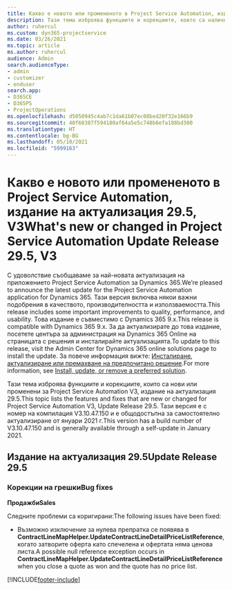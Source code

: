 ```yaml
---
title: Какво е новото или промененото в Project Service Automation, издание на актуализация 29.5, актуална корекция, V3
description: Тази тема изброява функциите и корекциите, които са налични за актуализацията на Project Service Automation, издание 29.5, актуална корекция, V3.
author: ruhercul
ms.custom: dyn365-projectservice
ms.date: 03/26/2021
ms.topic: article
ms.author: ruhercul
audience: Admin
search.audienceType:
- admin
- customizer
- enduser
search.app:
- D365CE
- D365PS
- ProjectOperations
ms.openlocfilehash: d5050945c4ab7c1da61b07ec08bed20f32e166b9
ms.sourcegitcommit: 40f68387f594180af64a5e5c748b6efa188bd300
ms.translationtype: HT
ms.contentlocale: bg-BG
ms.lasthandoff: 05/10/2021
ms.locfileid: "5999163"
---
```

# <a name="whats-new-or-changed-in-project-service-automation-update-release-295-v3"></a><span data-ttu-id="f7aac-103">Какво е новото или промененото в Project Service Automation, издание на актуализация 29.5, V3</span><span class="sxs-lookup"><span data-stu-id="f7aac-103">What's new or changed in Project Service Automation Update Release 29.5, V3</span></span>

<span data-ttu-id="f7aac-104">С удоволствие съобщаваме за най-новата актуализация на приложението Project Service Automation за Dynamics 365.</span><span class="sxs-lookup"><span data-stu-id="f7aac-104">We’re pleased to announce the latest update for the Project Service Automation application for Dynamics 365.</span></span> <span data-ttu-id="f7aac-105">Тази версия включва някои важни подобрения в качеството, производителността и използваемостта.</span><span class="sxs-lookup"><span data-stu-id="f7aac-105">This release includes some important improvements to quality, performance, and usability.</span></span> <span data-ttu-id="f7aac-106">Това издание е съвместимо с Dynamics 365 9.x.</span><span class="sxs-lookup"><span data-stu-id="f7aac-106">This release is compatible with Dynamics 365 9.x.</span></span> <span data-ttu-id="f7aac-107">За да актуализирате до това издание, посетете центъра за администрация на Dynamics 365 Online на страницата с решения и инсталирайте актуализацията.</span><span class="sxs-lookup"><span data-stu-id="f7aac-107">To update to this release, visit the Admin Center for Dynamics 365 online solutions page to install the update.</span></span> <span data-ttu-id="f7aac-108">За повече информация вижте: [Инсталиране, актуализиране или премахване на предпочитано решение](/power-platform/admin/install-remove-preferred-solution.md).</span><span class="sxs-lookup"><span data-stu-id="f7aac-108">For more information, see [Install, update, or remove a preferred solution](/power-platform/admin/install-remove-preferred-solution.md).</span></span>

<span data-ttu-id="f7aac-109">Тази тема изброява функциите и корекциите, които са нови или променени за Project Service Automation V3, издание на актуализация 29.5.</span><span class="sxs-lookup"><span data-stu-id="f7aac-109">This topic lists the features and fixes that are new or changed for Project Service Automation V3, Update Release 29.5.</span></span> <span data-ttu-id="f7aac-110">Тази версия е с номер на компилация V3.10.47.150 и е общодостъпна за самостоятелно актуализиране от януари 2021 г.</span><span class="sxs-lookup"><span data-stu-id="f7aac-110">This version has a build number of V3.10.47.150 and is generally available through a self-update in January 2021.</span></span>

## <a name="update-release-295"></a><span data-ttu-id="f7aac-111">Издание на актуализация 29.5</span><span class="sxs-lookup"><span data-stu-id="f7aac-111">Update Release 29.5</span></span>

### <a name="bug-fixes"></a><span data-ttu-id="f7aac-112">Корекции на грешки</span><span class="sxs-lookup"><span data-stu-id="f7aac-112">Bug fixes</span></span>


<span data-ttu-id="f7aac-113">**Продажби**</span><span class="sxs-lookup"><span data-stu-id="f7aac-113">**Sales**</span></span>

<span data-ttu-id="f7aac-114">Следните проблеми са коригирани:</span><span class="sxs-lookup"><span data-stu-id="f7aac-114">The following issues have been fixed:</span></span>

- <span data-ttu-id="f7aac-115">Възможно изключение за нулева препратка се появява в **ContractLineMapHelper.UpdateContractLineDetailPriceListReference**, когато затворите оферта като спечелена и офертата няма ценова листа.</span><span class="sxs-lookup"><span data-stu-id="f7aac-115">A possible null reference exception occurs in **ContractLineMapHelper.UpdateContractLineDetailPriceListReference** when you close a quote as won and the quote has no price list.</span></span>


[!INCLUDE[footer-include](../includes/footer-banner.md)]
